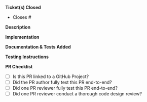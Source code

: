 **Ticket(s) Closed**

-   Closes #

**Description**

**Implementation**

**Documentation & Tests Added**

**Testing Instructions**

**PR Checklist**

-   [ ] Is this PR linked to a GitHub Project?
-   [ ] Did the PR author fully test this PR end-to-end?
-   [ ] Did one PR reviewer fully test this PR end-to-end?
-   [ ] Did one PR reviewer conduct a thorough code design review?
